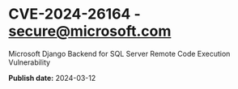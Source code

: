 # CVE-2024-26164 - secure@microsoft.com

Microsoft Django Backend for SQL Server Remote Code Execution Vulnerability

**Publish date:** 2024-03-12
